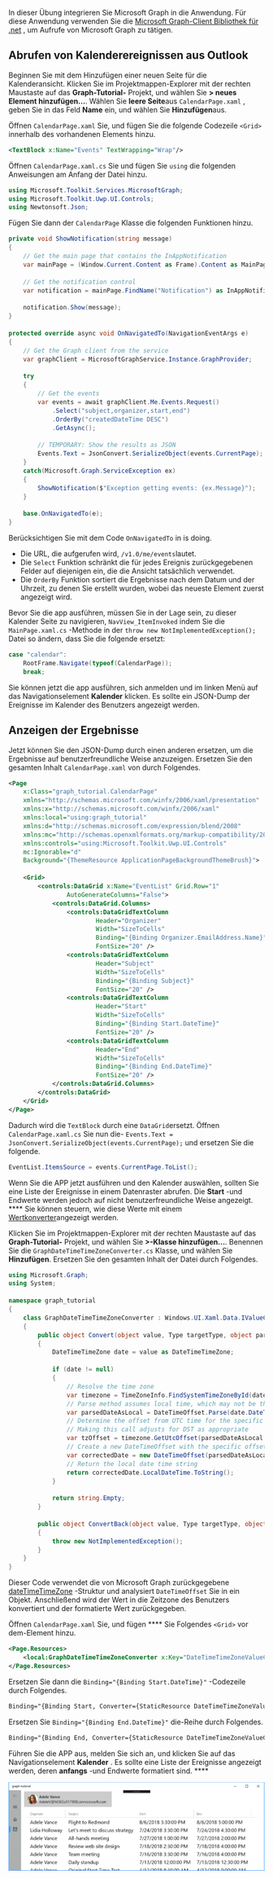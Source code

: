 <!-- markdownlint-disable MD002 MD041 -->

In dieser Übung integrieren Sie Microsoft Graph in die Anwendung. Für diese Anwendung verwenden Sie die [Microsoft Graph-Client Bibliothek für .net](https://github.com/microsoftgraph/msgraph-sdk-dotnet) , um Aufrufe von Microsoft Graph zu tätigen.

## <a name="get-calendar-events-from-outlook"></a>Abrufen von Kalenderereignissen aus Outlook

Beginnen Sie mit dem Hinzufügen einer neuen Seite für die Kalenderansicht. Klicken Sie im Projektmappen-Explorer mit der rechten Maustaste auf das **Graph-Tutorial-** Projekt, und wählen Sie **> neues Element hinzufügen...**. Wählen Sie **leere Seite**aus `CalendarPage.xaml` , geben Sie in das Feld **Name** ein, und wählen Sie **Hinzufügen**aus.

Öffnen `CalendarPage.xaml` Sie, und fügen Sie die folgende Codezeile `<Grid>` innerhalb des vorhandenen Elements hinzu.

```xml
<TextBlock x:Name="Events" TextWrapping="Wrap"/>
```

Öffnen `CalendarPage.xaml.cs` Sie und fügen Sie `using` die folgenden Anweisungen am Anfang der Datei hinzu.

```cs
using Microsoft.Toolkit.Services.MicrosoftGraph;
using Microsoft.Toolkit.Uwp.UI.Controls;
using Newtonsoft.Json;
```

Fügen Sie dann der `CalendarPage` Klasse die folgenden Funktionen hinzu.

```cs
private void ShowNotification(string message)
{
    // Get the main page that contains the InAppNotification
    var mainPage = (Window.Current.Content as Frame).Content as MainPage;

    // Get the notification control
    var notification = mainPage.FindName("Notification") as InAppNotification;

    notification.Show(message);
}

protected override async void OnNavigatedTo(NavigationEventArgs e)
{
    // Get the Graph client from the service
    var graphClient = MicrosoftGraphService.Instance.GraphProvider;

    try
    {
        // Get the events
        var events = await graphClient.Me.Events.Request()
            .Select("subject,organizer,start,end")
            .OrderBy("createdDateTime DESC")
            .GetAsync();

        // TEMPORARY: Show the results as JSON
        Events.Text = JsonConvert.SerializeObject(events.CurrentPage);
    }
    catch(Microsoft.Graph.ServiceException ex)
    {
        ShowNotification($"Exception getting events: {ex.Message}");
    }

    base.OnNavigatedTo(e);
}
```

Berücksichtigen Sie mit dem Code `OnNavigatedTo` in is doing.

- Die URL, die aufgerufen wird, `/v1.0/me/events`lautet.
- Die `Select` Funktion schränkt die für jedes Ereignis zurückgegebenen Felder auf diejenigen ein, die die Ansicht tatsächlich verwendet.
- Die `OrderBy` Funktion sortiert die Ergebnisse nach dem Datum und der Uhrzeit, zu denen Sie erstellt wurden, wobei das neueste Element zuerst angezeigt wird.

Bevor Sie die app ausführen, müssen Sie in der Lage sein, zu dieser Kalender Seite zu navigieren, `NavView_ItemInvoked` indem Sie die `MainPage.xaml.cs` -Methode in der `throw new NotImplementedException();` Datei so ändern, dass Sie die folgende ersetzt:

```cs
case "calendar":
    RootFrame.Navigate(typeof(CalendarPage));
    break;
```

Sie können jetzt die app ausführen, sich anmelden und im linken Menü auf das Navigationselement **Kalender** klicken. Es sollte ein JSON-Dump der Ereignisse im Kalender des Benutzers angezeigt werden.

## <a name="display-the-results"></a>Anzeigen der Ergebnisse

Jetzt können Sie den JSON-Dump durch einen anderen ersetzen, um die Ergebnisse auf benutzerfreundliche Weise anzuzeigen. Ersetzen Sie den gesamten Inhalt `CalendarPage.xaml` von durch Folgendes.

```xml
<Page
    x:Class="graph_tutorial.CalendarPage"
    xmlns="http://schemas.microsoft.com/winfx/2006/xaml/presentation"
    xmlns:x="http://schemas.microsoft.com/winfx/2006/xaml"
    xmlns:local="using:graph_tutorial"
    xmlns:d="http://schemas.microsoft.com/expression/blend/2008"
    xmlns:mc="http://schemas.openxmlformats.org/markup-compatibility/2006"
    xmlns:controls="using:Microsoft.Toolkit.Uwp.UI.Controls"
    mc:Ignorable="d"
    Background="{ThemeResource ApplicationPageBackgroundThemeBrush}">

    <Grid>
        <controls:DataGrid x:Name="EventList" Grid.Row="1"
                AutoGenerateColumns="False">
            <controls:DataGrid.Columns>
                <controls:DataGridTextColumn
                        Header="Organizer"
                        Width="SizeToCells"
                        Binding="{Binding Organizer.EmailAddress.Name}"
                        FontSize="20" />
                <controls:DataGridTextColumn
                        Header="Subject"
                        Width="SizeToCells"
                        Binding="{Binding Subject}"
                        FontSize="20" />
                <controls:DataGridTextColumn
                        Header="Start"
                        Width="SizeToCells"
                        Binding="{Binding Start.DateTime}"
                        FontSize="20" />
                <controls:DataGridTextColumn
                        Header="End"
                        Width="SizeToCells"
                        Binding="{Binding End.DateTime}"
                        FontSize="20" />
            </controls:DataGrid.Columns>
        </controls:DataGrid>
    </Grid>
</Page>
```

Dadurch wird die `TextBlock` durch eine `DataGrid`ersetzt. Öffnen `CalendarPage.xaml.cs` Sie nun die- `Events.Text = JsonConvert.SerializeObject(events.CurrentPage);` und ersetzen Sie die folgende.

```cs
EventList.ItemsSource = events.CurrentPage.ToList();
```

Wenn Sie die APP jetzt ausführen und den Kalender auswählen, sollten Sie eine Liste der Ereignisse in einem Datenraster abrufen. Die **Start** -und Endwerte werden jedoch auf nicht benutzerfreundliche Weise angezeigt. **** Sie können steuern, wie diese Werte mit einem [Wertkonverter](https://docs.microsoft.com/uwp/api/Windows.UI.Xaml.Data.IValueConverter)angezeigt werden.

Klicken Sie im Projektmappen-Explorer mit der rechten Maustaste auf das **Graph-Tutorial-** Projekt, und wählen Sie **>-Klasse hinzufügen...**. Benennen Sie die `GraphDateTimeTimeZoneConverter.cs` Klasse, und wählen Sie **Hinzufügen**. Ersetzen Sie den gesamten Inhalt der Datei durch Folgendes.

```cs
using Microsoft.Graph;
using System;

namespace graph_tutorial
{
    class GraphDateTimeTimeZoneConverter : Windows.UI.Xaml.Data.IValueConverter
    {
        public object Convert(object value, Type targetType, object parameter, string language)
        {
            DateTimeTimeZone date = value as DateTimeTimeZone;

            if (date != null)
            {
                // Resolve the time zone
                var timezone = TimeZoneInfo.FindSystemTimeZoneById(date.TimeZone);
                // Parse method assumes local time, which may not be the case
                var parsedDateAsLocal = DateTimeOffset.Parse(date.DateTime);
                // Determine the offset from UTC time for the specific date
                // Making this call adjusts for DST as appropriate
                var tzOffset = timezone.GetUtcOffset(parsedDateAsLocal.DateTime);
                // Create a new DateTimeOffset with the specific offset from UTC
                var correctedDate = new DateTimeOffset(parsedDateAsLocal.DateTime, tzOffset);
                // Return the local date time string
                return correctedDate.LocalDateTime.ToString();
            }

            return string.Empty;
        }

        public object ConvertBack(object value, Type targetType, object parameter, string language)
        {
            throw new NotImplementedException();
        }
    }
}
```

Dieser Code verwendet die von Microsoft Graph zurückgegebene [dateTimeTimeZone](https://developer.microsoft.com/en-us/graph/docs/api-reference/v1.0/resources/datetimetimezone) -Struktur und analysiert `DateTimeOffset` Sie in ein Objekt. Anschließend wird der Wert in die Zeitzone des Benutzers konvertiert und der formatierte Wert zurückgegeben.

Öffnen `CalendarPage.xaml` Sie, und fügen **** Sie Folgendes `<Grid>` vor dem-Element hinzu.

```xml
<Page.Resources>
    <local:GraphDateTimeTimeZoneConverter x:Key="DateTimeTimeZoneValueConverter" />
</Page.Resources>
```

Ersetzen Sie dann die `Binding="{Binding Start.DateTime}"` -Codezeile durch Folgendes.

```xml
Binding="{Binding Start, Converter={StaticResource DateTimeTimeZoneValueConverter}}"
```

Ersetzen Sie `Binding="{Binding End.DateTime}"` die-Reihe durch Folgendes.

```xml
Binding="{Binding End, Converter={StaticResource DateTimeTimeZoneValueConverter}}"
```

Führen Sie die APP aus, melden Sie sich an, und klicken Sie auf das Navigationselement **Kalender** . Es sollte eine Liste der Ereignisse angezeigt werden, deren **anfangs** -und Endwerte formatiert sind. ****

![Screenshot der Ereignistabelle](./images/add-msgraph-01.png)
